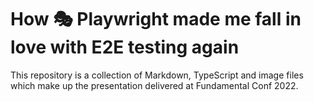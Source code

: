 # How 🎭 Playwright made me fall in love with E2E testing again

This repository is a collection of Markdown, TypeScript and image files which
make up the presentation delivered at Fundamental Conf 2022.